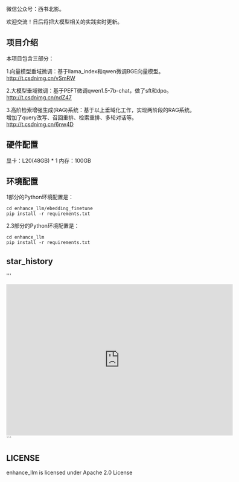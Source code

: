 微信公众号：西书北影。

欢迎交流！日后将把大模型相关的实践实时更新。

## 项目介绍
本项目包含三部分：

1.向量模型垂域微调：基于llama_index和qwen微调BGE向量模型。http://t.csdnimg.cn/vSmRW

2.大模型垂域微调：基于PEFT微调qwen1.5-7b-chat，做了sft和dpo。http://t.csdnimg.cn/ndZ47

3.高阶检索增强生成(RAG)系统：基于以上垂域化工作，实现两阶段的RAG系统。增加了query改写、召回重排、检索重排、多轮对话等。http://t.csdnimg.cn/6nw4D

## 硬件配置

显卡：L20(48GB) * 1 
内存：100GB

## 环境配置

1部分的Python环境配置是：
```
cd enhance_llm/ebedding_finetune
pip install -r requirements.txt
```

2.3部分的Python环境配置是：
```
cd enhance_llm
pip install -r requirements.txt
```

## star_history

'''
<iframe style="width:100%;height:auto;min-width:600px;min-height:400px;" src="https://star-history.com/embed?secret=Z2hwX3F4TW1KQWM2MEpscEtlS0NkYW5TbEhzTEV1SjNMZjNEVWxscA==#stay-leave/enhance_llm&Date" frameBorder="0"></iframe>
```


## LICENSE

enhance_llm is licensed under Apache 2.0 License


